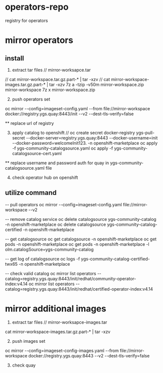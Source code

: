 # operators-repo
registry for operators

# mirror operators

## install
1. extract tar files // mirror-worksapce.tar

  //  cat mirror-workspace.tar.gz.part-* | tar -xzv
  // cat mirror-workspace-images.tar.gz.part-* | tar -xzv
  7z a -tzip -v50m mirror-workspace.zip mirror-workspace
  7z x mirror-workspace.zip

2. push operators set

  oc mirror --config=imageset-config.yaml --from file://mirror-workspace docker://registry.ygs.quay:8443/init --v2 --dest-tls-verify=false

  ** replace url of registry
  
3. apply catalog to openshift
  // oc create secret docker-registry ygs-pull-secret  --docker-server=registry.ygs.quay:8443 --docker-username=init  --docker-password=welcomeInit123. -n openshift-marketplace
  oc apply -f ygs-community-catalogsource.yaml
  oc apply -f ygs-community-catalogsource-cert.yaml

  ** replace username and password auth for quay in ygs-community-catalogsource.yaml file 

4. check operator hub on openshift

## utilize command
 -- pull operators
 oc mirror --config=imageset-config.yaml file://mirror-workspace --v2
 
 -- remove catalog service
 oc delete catalogsource ygs-community-catalog -n openshift-marketplace
 oc delete catalogsource ygs-community-catalog-certified -n openshift-marketplace
 
 -- get catalogsource
 oc get catalogsource -n openshift-marketplace
 oc get pods -n openshift-marketplace
 oc get pods -n openshift-marketplace -l olm.catalogSource=ygs-community-catalog
 
 -- get log of catalogsource
 oc logs -f ygs-community-catalog-certified-twx65 -n openshift-marketplace
 
 -- check valid catalog
 oc mirror list operators --catalog=registry.ygs.quay:8443/init/redhat/community-operator-index:v4.14
 oc mirror list operators --catalog=registry.ygs.quay:8443/init/redhat/certified-operator-index:v4.14


# mirror additional images
1. extract tar files // mirror-worksapce-images.tar

  cat mirror-workspace-images.tar.gz.part-* | tar -xzv

2. push images set

  oc mirror --config=imageset-config-images.yaml --from file://mirror-workspace docker://registry.ygs.quay:8443 --v2 --dest-tls-verify=false

3. check quay
  

